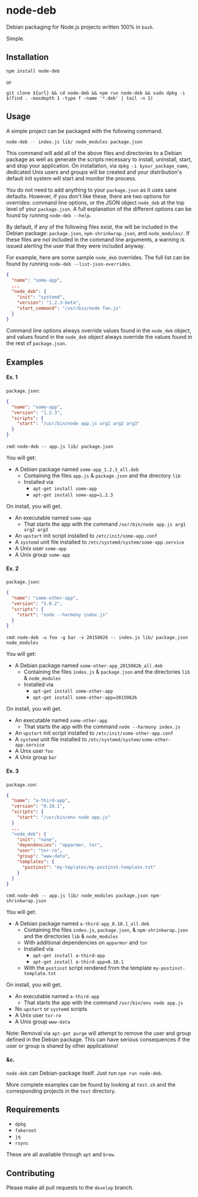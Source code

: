 # node-deb

Debian packaging for Node.js projects written 100% in `bash`.

Simple.

## Installation
`npm install node-deb`

or

`git clone ${url} && cd node-deb && npm run node-deb && sudo dpkg -i $(find . -maxdepth 1 -type f -name '*.deb' | tail -n 1)`

## Usage

A simple project can be packaged with the following command.

```bash
node-deb -- index.js lib/ node_modules package.json
```

This command will add all of the above files and directories to a Debian package as well as generate the scripts
necessary to install, uninstall, start, and stop your application. On installation, via `dpkg -i $your_package_name`,
dedicated Unix users and groups will be created and your distribution's default init system will start and monitor
the process.

You do not need to add anything to your `package.json` as it uses sane defaults. However, if you don't like these, there are
two options for overrides: command line options, or the JSON object `node_deb` at the top level of your `package.json`. A
full explanation of the different options can be found by running `node-deb --help`.

By default, if any of the following files exist, the will be included in the Debian package: `package.json`,
`npm-shrinkwrap.json`, and `node_modules/`. If these files
are not included in the command line arguments, a warning is issued alerting the user that they were included anyway.

For example, here are some sample `node_deb` overrides. The full list can be found by running
`node-deb --list-json-overrides`.

```json
{
  "name": "some-app",
  ...
  "node_deb": {
    "init": "systemd",
    "version": "1.2.3-beta",
    "start_command": "/usr/bin/node foo.js"
  }
}
```

Command line options always override values found in the `node_deb` object, and values found in the `node_deb` object
always override the values found in the rest of `package.json`.

## Examples
#### Ex. 1
`package.json`:

```json
{
  "name": "some-app",
  "version": "1.2.3",
  "scripts": {
    "start": "/usr/bin/node app.js arg1 arg2 arg3"
  }
}
```

`cmd`: `node-deb -- app.js lib/ package.json`

You will get:
- A Debian package named `some-app_1.2.3_all.deb`
  - Containing the files `app.js` & `package.json` and the directory `lib`
  - Installed via
    - `apt-get install some-app`
    - `apt-get install some-app=1.2.3`

On install, you will get.
- An executable named `some-app`
  - That starts the app with the command `/usr/bin/node app.js arg1 arg2 arg3`
- An `upstart` init script installed to `/etc/init/some-app.conf`
- A `systemd` unit file installed to `/etc/systemd/system/some-app.service`
- A Unix user `some-app`
- A Unix group `some-app`

#### Ex. 2
`package.json`:

```json
{
  "name": "some-other-app",
  "version": "5.0.2",
  "scripts": {
    "start": "node --harmony index.js"
  }
}
```

`cmd`: `node-deb -u foo -g bar -v 20150826 -- index.js lib/ package.json node_modules`

You will get:
- A Debian package named `some-other-app_20150826_all.deb`
  - Containing the files `index.js` & `package.json` and the directories `lib` & `node_modules`
  - Installed via
    - `apt-get install some-other-app`
    - `apt-get install some-other-app=20150826`

On install, you will get.
- An executable named `some-other-app`
  - That starts the app with the command `node --harmony index.js`
- An `upstart` init script installed to `/etc/init/some-other-app.conf`
- A `systemd` unit file installed to `/etc/systemd/system/some-other-app.service`
- A Unix user `foo`
- A Unix group `bar`

#### Ex. 3
`package.son`:

```json
{
  "name": "a-third-app",
  "version": "0.10.1",
  "scripts": {
    "start": "/usr/bin/env node app.js"
  }
  ...
  "node_deb": {
    "init": "none",
    "dependencies": "apparmor, tor",
    "user": "tor-ro",
    "group": "www-data",
    "templates": {
      "postinst": "my-teplates/my-postinst-template.txt"
    }
  }
}
```

`cmd`: `node-deb -- app.js lib/ node_modules package.json npm-shrinkwrap.json`

You will get:
- A Debian package named `a-third-app_0.10.1_all.deb`
  - Containing the files `index.js`, `package.json`, & `npm-shrinkwrap.json`  and the directories `lib` &
    `node_modules`
  - With additional dependencies on `apparmor` and `tor`
  - Installed via
    - `apt-get install a-third-app`
    - `apt-get install a-third-app=0.10.1`
  - With the `postinst` script rendered from the template `my-postinst-template.txt`

On install, you will get.
- An executable named `a-third-app`
  - That starts the app with the command `/usr/bin/env node app.js`
- No `upstart` or `systemd` scripts
- A Unix user `tor-ro`
- A Unix group `www-data`

Note: Removal via `apt-get purge` will attempt to remove the user and group defined in the Debian package.
This can have serious consequences if the user or group is shared by other applications!

#### &c.
`node-deb` can Debian-package itself. Just run `npm run node-deb`.

More complete examples can be found by looking at `test.sh` and the corresponding projects in the `test` directory.

## Requirements
- `dpkg`
- `fakeroot`
- `jq`
- `rsync`

These are all available through `apt` and `brew`.

## Contributing
Please make all pull requests to the `develop` branch.
